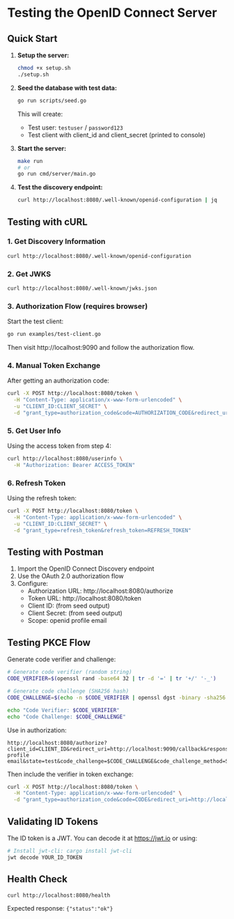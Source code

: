 # Testing the OpenID Connect Server

## Quick Start

1. **Setup the server:**
   ```bash
   chmod +x setup.sh
   ./setup.sh
   ```

2. **Seed the database with test data:**
   ```bash
   go run scripts/seed.go
   ```
   
   This will create:
   - Test user: `testuser` / `password123`
   - Test client with client_id and client_secret (printed to console)

3. **Start the server:**
   ```bash
   make run
   # or
   go run cmd/server/main.go
   ```

4. **Test the discovery endpoint:**
   ```bash
   curl http://localhost:8080/.well-known/openid-configuration | jq
   ```

## Testing with cURL

### 1. Get Discovery Information
```bash
curl http://localhost:8080/.well-known/openid-configuration
```

### 2. Get JWKS
```bash
curl http://localhost:8080/.well-known/jwks.json
```

### 3. Authorization Flow (requires browser)

Start the test client:
```bash
go run examples/test-client.go
```

Then visit http://localhost:9090 and follow the authorization flow.

### 4. Manual Token Exchange

After getting an authorization code:
```bash
curl -X POST http://localhost:8080/token \
  -H "Content-Type: application/x-www-form-urlencoded" \
  -u "CLIENT_ID:CLIENT_SECRET" \
  -d "grant_type=authorization_code&code=AUTHORIZATION_CODE&redirect_uri=http://localhost:9090/callback"
```

### 5. Get User Info

Using the access token from step 4:
```bash
curl http://localhost:8080/userinfo \
  -H "Authorization: Bearer ACCESS_TOKEN"
```

### 6. Refresh Token

Using the refresh token:
```bash
curl -X POST http://localhost:8080/token \
  -H "Content-Type: application/x-www-form-urlencoded" \
  -u "CLIENT_ID:CLIENT_SECRET" \
  -d "grant_type=refresh_token&refresh_token=REFRESH_TOKEN"
```

## Testing with Postman

1. Import the OpenID Connect Discovery endpoint
2. Use the OAuth 2.0 authorization flow
3. Configure:
   - Authorization URL: http://localhost:8080/authorize
   - Token URL: http://localhost:8080/token
   - Client ID: (from seed output)
   - Client Secret: (from seed output)
   - Scope: openid profile email

## Testing PKCE Flow

Generate code verifier and challenge:
```bash
# Generate code verifier (random string)
CODE_VERIFIER=$(openssl rand -base64 32 | tr -d '=' | tr '+/' '-_')

# Generate code challenge (SHA256 hash)
CODE_CHALLENGE=$(echo -n $CODE_VERIFIER | openssl dgst -binary -sha256 | base64 | tr -d '=' | tr '+/' '-_')

echo "Code Verifier: $CODE_VERIFIER"
echo "Code Challenge: $CODE_CHALLENGE"
```

Use in authorization:
```
http://localhost:8080/authorize?client_id=CLIENT_ID&redirect_uri=http://localhost:9090/callback&response_type=code&scope=openid profile email&state=test&code_challenge=$CODE_CHALLENGE&code_challenge_method=S256
```

Then include the verifier in token exchange:
```bash
curl -X POST http://localhost:8080/token \
  -H "Content-Type: application/x-www-form-urlencoded" \
  -d "grant_type=authorization_code&code=CODE&redirect_uri=http://localhost:9090/callback&client_id=CLIENT_ID&code_verifier=$CODE_VERIFIER"
```

## Validating ID Tokens

The ID token is a JWT. You can decode it at https://jwt.io or using:

```bash
# Install jwt-cli: cargo install jwt-cli
jwt decode YOUR_ID_TOKEN
```

## Health Check

```bash
curl http://localhost:8080/health
```

Expected response: `{"status":"ok"}`
